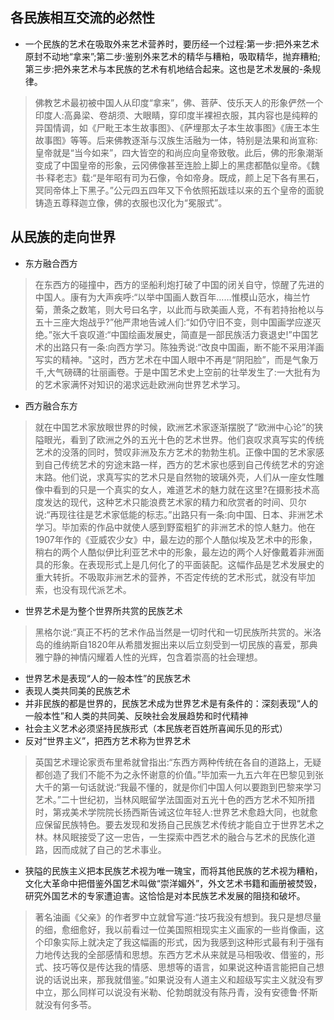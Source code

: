 ## 各民族相互交流的必然性
- 一个民族的艺术在吸取外来艺术营养时，要历经一个过程:第一步:把外来艺术原封不动地“拿来”;第二步:鉴别外来艺术的精华与糟粕，吸取精华，抛弃糟粕;第三步:把外来艺术与本民族的艺术有机地结合起来。这也是艺术发展的-条规律。
> 佛教艺术最初被中国人从印度“拿来”，佛、菩萨、伎乐天人的形象俨然一个印度人:高鼻梁、卷胡须、大眼睛，穿印度半裸袒衣服，其内容也是纯粹的异国情调，如《尸毗王本生故事图》、《萨埋那太子本生故事图》《唐王本生故事图》等等。后来佛教逐渐与汉族生活融为一体，特别是法果和尚宣称:皇帝就是“当今如来”，四大皆空的和尚应向皇帝致敬。此后，佛的形象潮渐变成了中国皇帝的形象，云冈佛像甚至连脸上脚上的黑痣都酷似皇帝。《魏书·释老志》载:“是年昭有司为石像，令如帝身。既成，颜上足下各有黑石，冥同帝体上下黑子。”公元四五四年又下令依照拓跋珪以来的五个皇帝的面貌铸造五尊释迦立像，佛的衣服也汉化为“冕服式”。
## 从民族的走向世界
- 东方融合西方
> 在东西方的碰撞中，西方的坚船利炮打破了中国的闭关自守，惊醒了先进的中国人。康有为大声疾呼:“以举中国画人数百年……惟模山范水，梅兰竹菊，萧条之数笔，则大号曰名字，以此而与欧美画人竞，不有若持抬枪以与五十三座大炮战乎?”他严肃地告诫人们:“如仍守旧不变，则中国画学应遂灭绝。”张大千哀叹道:“中国绘画发展史，简直是一部民族活力衰退史!”中国艺术的出路只有一条:向西方学习。陈独秀说:“改良中国画，断不能不采用洋画写实的精神。"这时，西方艺术在中国人眼中不再是“阴阳脸”，而是气象万千,大气磅礴的壮丽画卷。于是中国艺术史上空前的壮举发生了:一大批有为的艺术家满怀对知识的渴求远赴欧洲向世界艺术学习。
- 西方融合东方
> 就在中国艺术家放眼世界的时候，欧洲艺术家逐渐摆脱了“欧洲中心论”的狭隘眼光，看到了欧洲之外的五光十色的艺术世界。他们哀叹求真写实的传统艺术的没落的同时，赞叹非洲及东方艺术的勃勃生机。正像中国的艺术家感到自己传统艺术的穷途末路一样，西方的艺术家也感到自己传统艺术的穷途末路。他们说，求真写实的艺术只是自然物的玻璃外壳，人们从一座女性雕像中看到的只是一个真实的女人，难道艺术的魅力就在这里?在摄影技术高度发达的现代，这种艺术只能浪费艺术家的精力和欣赏者的时间、贝尔说:“再现往往是艺术家低能的标志。”出路只有一条:向中国、日本、非洲艺术学习。毕加索的作品中就使人感到野蛮粗犷的非洲艺术的惊人魅力。他在1907年作的《亚威农少女》中，最左边的那个人酷似埃及艺术中的形象，稍右的两个人酷似伊比利亚艺术中的形象，最左边的两个人好像戴着非洲面具的形象。在表现形式上是几何化了的平面装配。这幅作品是艺术发展史的重大转折。不吸取非洲艺术的营养，不否定传统的艺术形式，就没有毕加索，也没有现代派艺术。
- 世界艺术是为整个世界所共赏的民族艺术
> 黑格尔说:“真正不朽的艺术作品当然是一切时代和一切民族所共赏的。米洛岛的维纳斯自1820年从希腊发掘出来以后立刻受到一切民族的喜爱，那典雅宁静的神情闪耀着人性的光辉，包含着崇高的社会理想。
- 世界艺术是表现“人的一般本性”的民族艺术
- 表现人类共同美的民族艺术
- 并非民族的都是世界的，民族艺术成为世界艺术是有条件的：深刻表现“人的一般本性”和人类的共同美、反映社会发展趋势和时代精神
- 社会主义艺术必须坚持民族形式（本民族老百姓所喜闻乐见的形式）
- 反对“世界主义”，把西方艺术称为世界艺术
> 英国艺术理论家贡布里希就曾指出:“东西方两种传统在各自的道路上，无疑都创造了我们不能不为之永怀谢意的价值。”毕加索一九五六年在巴黎见到张大千的第一句话就说:“我最不懂的，就是你们中国人何以要跑到巴黎来学习艺术。”二十世纪初，当林风眠留学法国面对五光十色的西方艺术不知所措时，第戎美术学院院长扬西斯告诫这位年轻人:世界艺术愈趋大同，也就愈应保留民族特色。要去发现和发扬自己民族艺术传统才能自立于世界艺术之林。林风眠接受了这一忠告，一生探索中西艺术的融合与艺术的民族化道路，因而成就了自己的艺术事业。
- 狭隘的民族主义把本民族艺术视为唯一瑰宝，而将其他民族的艺术视为糟粕，文化大革命中把借鉴外国艺术叫做“崇洋媚外”，外文艺术书籍和画册被焚毁，研究外国艺术的专家遭迫害。这恰恰是对本民族艺术发展的阻挠和破坏。
> 著名油画《父亲》的作者罗中立就曾写道:“技巧我没有想到。我只是想尽量的细，愈细愈好，我以前看过一位美国照相现实主义画家的一些肖像画，这个印象实际上就决定了我这幅画的形式，因为我感到这种形式最有利于强有力地传达我的全部感情和思想。东西方艺术从来就是马相吸收、借鉴的，形式、技巧等仅是传达我的情感、思想等的语言，如果说这种语言能把自己想说的话说出来，那我就借鉴。”如果说没有人道主义和超级写实主义就没有罗中立，那么同样可以说没有米勒、伦勃朗就没有陈丹青，没有安德鲁·怀斯就没有何多苓。
